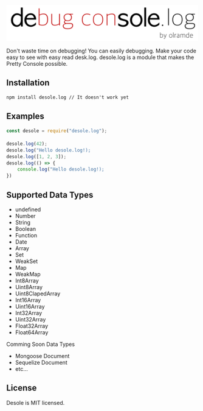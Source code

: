 ![logo](/image/desolelog.png)

Don't waste time on debugging! You can easily debugging. Make your code easy to see with easy read desk.log. desole.log is a module that makes the Pretty Console possible.

## Installation

```
npm install desole.log // It doesn't work yet
```

## Examples

```javascript
const desole = require("desole.log");

desole.log(42);
desole.log("Hello desole.log!);
desole.log([1, 2, 3]);
desole.log(() => {
    console.log("Hello desole.log!);
})
```

## Supported Data Types

-   undefined
-   Number
-   String
-   Boolean
-   Function
-   Date
-   Array
-   Set
-   WeakSet
-   Map
-   WeakMap
-   Int8Array
-   Uint8Array
-   Uint8ClapedArray
-   Int16Array
-   Uint16Array
-   Int32Array
-   Uint32Array
-   Float32Array
-   Float64Array

Comming Soon Data Types

-   Mongoose Document
-   Sequelize Document
-   etc...

## License

Desole is MIT licensed.
